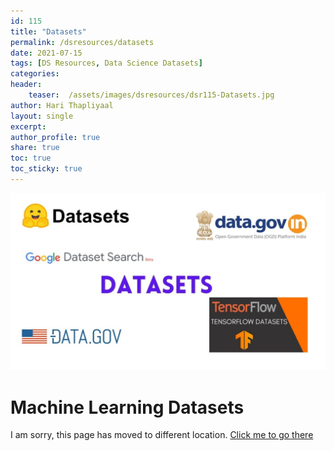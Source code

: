 ```yaml
---
id: 115    
title: "Datasets"
permalink: /dsresources/datasets
date: 2021-07-15
tags: [DS Resources, Data Science Datasets] 
categories: 
header:
    teaser:  /assets/images/dsresources/dsr115-Datasets.jpg
author: Hari Thapliyaal   
layout: single   
excerpt:   
author_profile: true   
share: true   
toc: true   
toc_sticky: true 
---
```

![Datasets](/assets/images/dsresources/dsr115-Datasets.jpg)    
   
# Machine Learning Datasets   
   
I am sorry, this page has moved to different location. [Click me to go there](/dsblog/datasets)